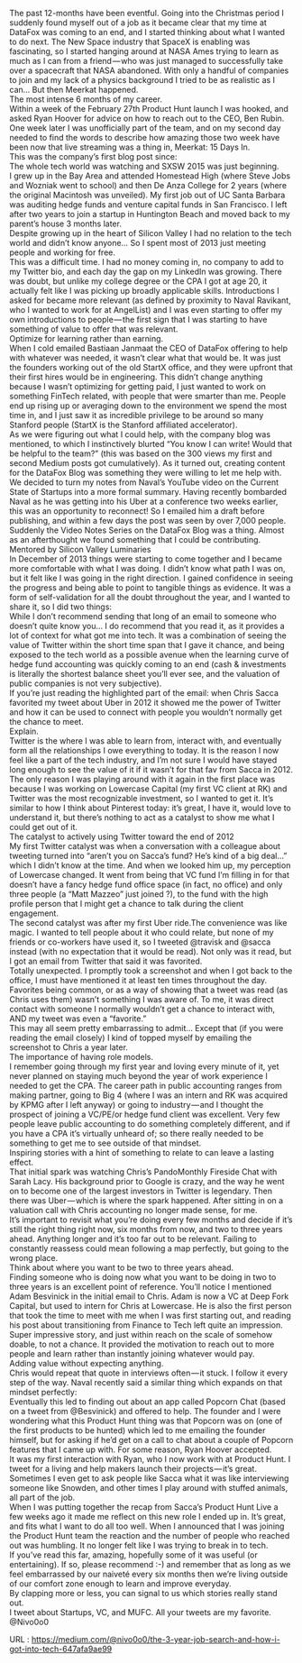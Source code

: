   The past 12-months have been eventful. Going into the Christmas period I suddenly found myself out of a job as it became clear that my time at DataFox was coming to an end, and I started thinking about what I wanted to do next. The New Space industry that SpaceX is enabling was fascinating, so I started hanging around at NASA Ames trying to learn as much as I can from a friend — who was just managed to successfully take over a spacecraft that NASA abandoned. With only a handful of companies to join and my lack of a physics background I tried to be as realistic as I can... But then Meerkat happened.  
    The most intense 6 months of my career.  
    Within a week of the February 27th Product Hunt launch I was hooked, and asked Ryan Hoover for advice on how to reach out to the CEO, Ben Rubin.  
    One week later I was unofficially part of the team, and on my second day needed to find the words to describe how amazing those two week have been now that live streaming was a thing in, Meerkat: 15 Days In.  
    This was the company’s first blog post since:  
    The whole tech world was watching and SXSW 2015 was just beginning.  
    I grew up in the Bay Area and attended Homestead High (where Steve Jobs and Wozniak went to school) and then De Anza College for 2 years (where the original Macintosh was unveiled). My first job out of UC Santa Barbara was auditing hedge funds and venture capital funds in San Francisco. I left after two years to join a startup in Huntington Beach and moved back to my parent’s house 3 months later.  
    Despite growing up in the heart of Silicon Valley I had no relation to the tech world and didn’t know anyone… So I spent most of 2013 just meeting people and working for free.  
    This was a difficult time. I had no money coming in, no company to add to my Twitter bio, and each day the gap on my LinkedIn was growing. There was doubt, but unlike my college degree or the CPA I got at age 20, it actually felt like I was picking up broadly applicable skills. Introductions I asked for became more relevant (as defined by proximity to Naval Ravikant, who I wanted to work for at AngelList) and I was even starting to offer my own introductions to people — the first sign that I was starting to have something of value to offer that was relevant.  
    Optimize for learning rather than earning.  
    When I cold emailed Bastiaan Janmaat the CEO of DataFox offering to help with whatever was needed, it wasn’t clear what that would be. It was just the founders working out of the old StartX office, and they were upfront that their first hires would be in engineering. This didn’t change anything because I wasn’t optimizing for getting paid, I just wanted to work on something FinTech related, with people that were smarter than me. People end up rising up or averaging down to the environment we spend the most time in, and I just saw it as incredible privilege to be around so many Stanford people (StartX is the Stanford affiliated accelerator).  
    As we were figuring out what I could help, with the company blog was mentioned, to which I instinctively blurted “You know I can write! Would that be helpful to the team?” (this was based on the 300 views my first and second Medium posts got cumulatively). As it turned out, creating content for the DataFox Blog was something they were willing to let me help with.  
    We decided to turn my notes from Naval’s YouTube video on the Current State of Startups into a more formal summary. Having recently bombarded Naval as he was getting into his Uber at a conference two weeks earlier, this was an opportunity to reconnect! So I emailed him a draft before publishing, and within a few days the post was seen by over 7,000 people. Suddenly the Video Notes Series on the DataFox Blog was a thing. Almost as an afterthought we found something that I could be contributing.  
    Mentored by Silicon Valley Luminaries  
    In December of 2013 things were starting to come together and I became more comfortable with what I was doing. I didn’t know what path I was on, but it felt like I was going in the right direction. I gained confidence in seeing the progress and being able to point to tangible things as evidence. It was a form of self-validation for all the doubt throughout the year, and I wanted to share it, so I did two things:  
    While I don’t recommend sending that long of an email to someone who doesn’t quite know you… I do recommend that you read it, as it provides a lot of context for what got me into tech. It was a combination of seeing the value of Twitter within the short time span that I gave it chance, and being exposed to the tech world as a possible avenue when the learning curve of hedge fund accounting was quickly coming to an end (cash & investments is literally the shortest balance sheet you’ll ever see, and the valuation of public companies is not very subjective).  
    If you’re just reading the highlighted part of the email: when Chris Sacca favorited my tweet about Uber in 2012 it showed me the power of Twitter and how it can be used to connect with people you wouldn’t normally get the chance to meet.  
    Explain.  
    Twitter is the where I was able to learn from, interact with, and eventually form all the relationships I owe everything to today. It is the reason I now feel like a part of the tech industry, and I’m not sure I would have stayed long enough to see the value of it if it wasn’t for that fav from Sacca in 2012. The only reason I was playing around with it again in the first place was because I was working on Lowercase Capital (my first VC client at RK) and Twitter was the most recognizable investment, so I wanted to get it. It’s similar to how I think about Pinterest today: it’s great, I have it, would love to understand it, but there’s nothing to act as a catalyst to show me what I could get out of it.  
    The catalyst to actively using Twitter toward the end of 2012  
    My first Twitter catalyst was when a conversation with a colleague about tweeting turned into “aren’t you on Sacca’s fund? He’s kind of a big deal…” which I didn’t know at the time. And when we looked him up, my perception of Lowercase changed. It went from being that VC fund I’m filling in for that doesn’t have a fancy hedge fund office space (in fact, no office) and only three people (a “Matt Mazzeo” just joined ?), to the fund with the high profile person that I might get a chance to talk during the client engagement.  
    The second catalyst was after my first Uber ride.The convenience was like magic. I wanted to tell people about it who could relate, but none of my friends or co-workers have used it, so I tweeted @travisk and @sacca instead (with no expectation that it would be read). Not only was it read, but I got an email from Twitter that said it was favorited.  
    Totally unexpected. I promptly took a screenshot and when I got back to the office, I must have mentioned it at least ten times throughout the day. Favorites being common, or as a way of showing that a tweet was read (as Chris uses them) wasn’t something I was aware of. To me, it was direct contact with someone I normally wouldn’t get a chance to interact with, AND my tweet was even a “favorite.”  
    This may all seem pretty embarrassing to admit… Except that (if you were reading the email closely) I kind of topped myself by emailing the screenshot to Chris a year later.  
    The importance of having role models.  
    I remember going through my first year and loving every minute of it, yet never planned on staying much beyond the year of work experience I needed to get the CPA. The career path in public accounting ranges from making partner, going to Big 4 (where I was an intern and RK was acquired by KPMG after I left anyway) or going to industry — and I thought the prospect of joining a VC/PE/or hedge fund client was excellent. Very few people leave public accounting to do something completely different, and if you have a CPA it’s virtually unheard of; so there really needed to be something to get me to see outside of that mindset.  
    Inspiring stories with a hint of something to relate to can leave a lasting effect.  
    That initial spark was watching Chris’s PandoMonthly Fireside Chat with Sarah Lacy. His background prior to Google is crazy, and the way he went on to become one of the largest investors in Twitter is legendary. Then there was Uber — which is where the spark happened. After sitting in on a valuation call with Chris accounting no longer made sense, for me.  
    It’s important to revisit what you’re doing every few months and decide if it’s still the right thing right now, six months from now, and two to three years ahead. Anything longer and it’s too far out to be relevant. Failing to constantly reassess could mean following a map perfectly, but going to the wrong place.  
    Think about where you want to be two to three years ahead.  
    Finding someone who is doing now what you want to be doing in two to three years is an excellent point of reference. You’ll notice I mentioned Adam Besvinick in the initial email to Chris. Adam is now a VC at Deep Fork Capital, but used to intern for Chris at Lowercase. He is also the first person that took the time to meet with me when I was first starting out, and reading his post about transitioning from Finance to Tech left quite an impression. Super impressive story, and just within reach on the scale of somehow doable, to not a chance. It provided the motivation to reach out to more people and learn rather than instantly joining whatever would pay.  
    Adding value without expecting anything.  
    Chris would repeat that quote in interviews often — it stuck. I follow it every step of the way. Naval recently said a similar thing which expands on that mindset perfectly:  
    Eventually this led to finding out about an app called Popcorn Chat (based on a tweet from @Besvinick) and offered to help. The founder and I were wondering what this Product Hunt thing was that Popcorn was on (one of the first products to be hunted) which led to me emailing the founder himself, but for asking if he’d get on a call to chat about a couple of Popcorn features that I came up with. For some reason, Ryan Hoover accepted.  
    It was my first interaction with Ryan, who I now work with at Product Hunt. I tweet for a living and help makers launch their projects — it’s great. Sometimes I even get to ask people like Sacca what it was like interviewing someone like Snowden, and other times I play around with stuffed animals, all part of the job.  
    When I was putting together the recap from Sacca’s Product Hunt Live a few weeks ago it made me reflect on this new role I ended up in. It’s great, and fits what I want to do all too well. When I announced that I was joining the Product Hunt team the reaction and the number of people who reached out was humbling. It no longer felt like I was trying to break in to tech.  
    If you’ve read this far, amazing, hopefully some of it was useful (or entertaining). If so, please recommend :-) and remember that as long as we feel embarrassed by our naiveté every six months then we’re living outside of our comfort zone enough to learn and improve everyday.  
    By clapping more or less, you can signal to us which stories really stand out.  
    I tweet about Startups, VC, and MUFC. All your tweets are my favorite. @Nivo0o0  
    
  URL : https://medium.com/@nivo0o0/the-3-year-job-search-and-how-i-got-into-tech-647afa9ae99